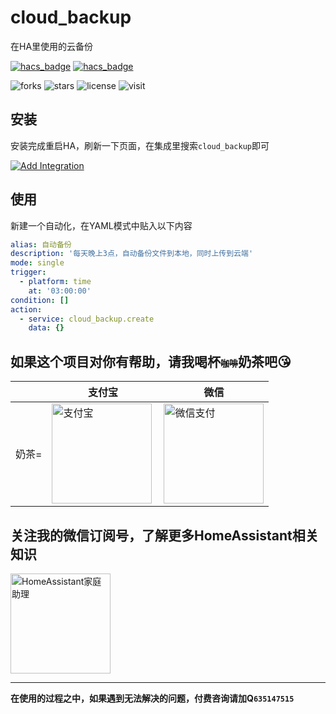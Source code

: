 # cloud_backup
在HA里使用的云备份

[![hacs_badge](https://img.shields.io/badge/Home-Assistant-%23049cdb)](https://www.home-assistant.io/)
[![hacs_badge](https://img.shields.io/badge/HACS-Custom-41BDF5.svg)](https://github.com/hacs/integration)

![forks](https://img.shields.io/github/forks/shaonianzhentan/cloud_backup)
![stars](https://img.shields.io/github/stars/shaonianzhentan/cloud_backup)
![license](https://img.shields.io/github/license/shaonianzhentan/cloud_backup)
![visit](https://visitor-badge.laobi.icu/badge?page_id=shaonianzhentan.cloud_backup&left_text=visit)

## 安装

安装完成重启HA，刷新一下页面，在集成里搜索`cloud_backup`即可

[![Add Integration](https://my.home-assistant.io/badges/config_flow_start.svg)](https://my.home-assistant.io/redirect/config_flow_start?domain=cloud_backup)

## 使用

新建一个自动化，在YAML模式中贴入以下内容
```yaml
alias: 自动备份
description: '每天晚上3点，自动备份文件到本地，同时上传到云端'
mode: single
trigger:
  - platform: time
    at: '03:00:00'
condition: []
action:
  - service: cloud_backup.create
    data: {}
```

## 如果这个项目对你有帮助，请我喝杯<del style="font-size: 14px;">咖啡</del>奶茶吧😘
|  |支付宝|微信|
|---|---|---|
奶茶= | <img src="https://cdn.jsdelivr.net/gh/shaonianzhentan/ha-docs@master/docs/img/alipay.png" align="left" height="160" width="160" alt="支付宝" title="支付宝">  |  <img src="https://cdn.jsdelivr.net/gh/shaonianzhentan/ha-docs@master/docs/img/wechat.png" height="160" width="160" alt="微信支付" title="微信">

## 关注我的微信订阅号，了解更多HomeAssistant相关知识
<img src="https://cdn.jsdelivr.net/gh/shaonianzhentan/ha-docs@master/docs/img/wechat-channel.png" height="160" alt="HomeAssistant家庭助理" title="HomeAssistant家庭助理">

---
**在使用的过程之中，如果遇到无法解决的问题，付费咨询请加Q`635147515`**